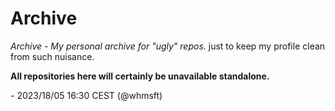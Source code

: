 # Archive

<i> Archive - My personal archive for "ugly" repos. </i>
 just to keep my profile clean from such nuisance.

<b> All repositories here will certainly be unavailable standalone.</b>

\- 2023/18/05 16:30 CEST (@whmsft)
